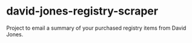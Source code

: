# david-jones-registry-scraper
Project to email a summary of your purchased registry items from David Jones.
